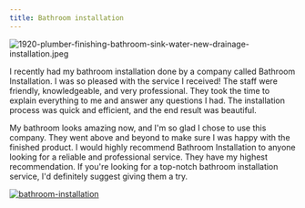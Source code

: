 ```yaml
---
title: Bathroom installation
---
```


![1920-plumber-finishing-bathroom-sink-water-new-drainage-installation.jpeg](/1920-plumber-finishing-bathroom-sink-water-new-drainage-installation.jpeg)

I recently had my bathroom installation done by a company called Bathroom Installation. I was so pleased with the service I received! The staff were friendly, knowledgeable, and very professional. They took the time to explain everything to me and answer any questions I had. The installation process was quick and efficient, and the end result was beautiful.

My bathroom looks amazing now, and I'm so glad I chose to use this company. They went above and beyond to make sure I was happy with the finished product. I would highly recommend Bathroom Installation to anyone looking for a reliable and professional service. They have my highest recommendation. If you're looking for a top-notch bathroom installation service, I'd definitely suggest giving them a try.

[![bathroom-installation](<https://dabuttonfactory.com/button.png?t=CHECK+SERVICE&f=Noto+Sans-Bold&ts=26&tc=fff&hp=45&vp=20&c=11&bgt=unicolored&bgc=4bd42f>)](<https://londonexpertfinder.com/link>)